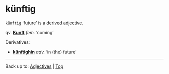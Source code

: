 # künftig

`künftig` ‘future’ is a [derived adjective](../../derivedAdjectives.md).

qv. **[Kunft](../../../nouns/k/ku/Kunft.md)** *fem.* ‘coming’

Derivatives:
- **[künftighin](../../../adverbs/k/kue/kuenftighin.md)** *adv.* ‘in (the) future’

----

Back up to: [Adjectives](../../index.md) | [Top](../../../index.md)
